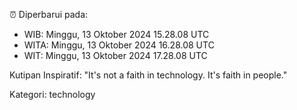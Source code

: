 ⏰ Diperbarui pada:
- WIB: Minggu, 13 Oktober 2024 15.28.08 UTC
- WITA: Minggu, 13 Oktober 2024 16.28.08 UTC
- WIT: Minggu, 13 Oktober 2024 17.28.08 UTC

Kutipan Inspiratif:
"It's not a faith in technology. It's faith in people."


Kategori: technology

